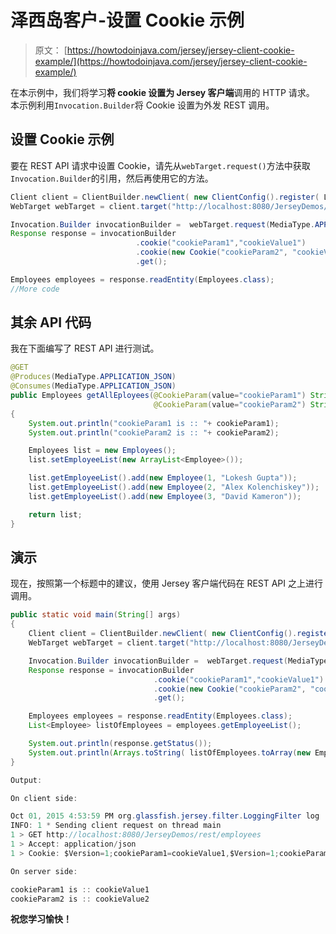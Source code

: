 # 泽西岛客户-设置 Cookie 示例

> 原文： [https://howtodoinjava.com/jersey/jersey-client-cookie-example/](https://howtodoinjava.com/jersey/jersey-client-cookie-example/)

在本示例中，我们将学习**将 cookie 设置为 Jersey 客户端**调用的 HTTP 请求。 本示例利用`Invocation.Builder`将 Cookie 设置为外发 REST 调用。

## 设置 Cookie 示例

要在 REST API 请求中设置 Cookie，请先从`webTarget.request()`方法中获取`Invocation.Builder`的引用，然后再使用它的方法。

```java
Client client = ClientBuilder.newClient( new ClientConfig().register( LoggingFilter.class ) );
WebTarget webTarget = client.target("http://localhost:8080/JerseyDemos/rest").path("employees");

Invocation.Builder invocationBuilder =  webTarget.request(MediaType.APPLICATION_JSON);
Response response = invocationBuilder
							.cookie("cookieParam1","cookieValue1")
							.cookie(new Cookie("cookieParam2", "cookieValue2"))
							.get();

Employees employees = response.readEntity(Employees.class);
//More code

```

## 其余 API 代码

我在下面编写了 REST API 进行测试。

```java
@GET
@Produces(MediaType.APPLICATION_JSON)
@Consumes(MediaType.APPLICATION_JSON)
public Employees getAllEployees(@CookieParam(value="cookieParam1") String cookieParam1,
								@CookieParam(value="cookieParam2") String cookieParam2) 
{
	System.out.println("cookieParam1 is :: "+ cookieParam1);
	System.out.println("cookieParam2 is :: "+ cookieParam2);

	Employees list = new Employees();
	list.setEmployeeList(new ArrayList<Employee>());

	list.getEmployeeList().add(new Employee(1, "Lokesh Gupta"));
	list.getEmployeeList().add(new Employee(2, "Alex Kolenchiskey"));
	list.getEmployeeList().add(new Employee(3, "David Kameron"));

	return list;
}

```

## 演示

现在，按照第一个标题中的建议，使用 Jersey 客户端代码在 REST API 之上进行调用。

```java
public static void main(String[] args) 
{
	Client client = ClientBuilder.newClient( new ClientConfig().register( LoggingFilter.class ) );
	WebTarget webTarget = client.target("http://localhost:8080/JerseyDemos/rest").path("employees");

	Invocation.Builder invocationBuilder =  webTarget.request(MediaType.APPLICATION_JSON);
	Response response = invocationBuilder
								.cookie("cookieParam1","cookieValue1")
								.cookie(new Cookie("cookieParam2", "cookieValue2"))
								.get();

	Employees employees = response.readEntity(Employees.class);
	List<Employee> listOfEmployees = employees.getEmployeeList();

	System.out.println(response.getStatus());
	System.out.println(Arrays.toString( listOfEmployees.toArray(new Employee[listOfEmployees.size()]) ));
}

```

```java
Output: 

On client side:

Oct 01, 2015 4:53:59 PM org.glassfish.jersey.filter.LoggingFilter log
INFO: 1 * Sending client request on thread main
1 > GET http://localhost:8080/JerseyDemos/rest/employees
1 > Accept: application/json
1 > Cookie: $Version=1;cookieParam1=cookieValue1,$Version=1;cookieParam2=cookieValue2

On server side:

cookieParam1 is :: cookieValue1
cookieParam2 is :: cookieValue2
```

**祝您学习愉快！**